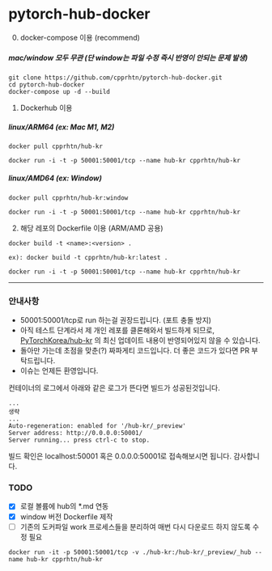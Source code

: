 # pytorch-hub-docker

0. docker-compose 이용 (recommend)
##### mac/window 모두 무관 (단 window는 파일 수정 즉시 반영이 안되는 문제 발생)
```
git clone https://github.com/cpprhtn/pytorch-hub-docker.git
cd pytorch-hub-docker
docker-compose up -d --build
```

1. Dockerhub 이용
##### linux/ARM64 (ex: Mac M1, M2)
```
docker pull cpprhtn/hub-kr

docker run -i -t -p 50001:50001/tcp --name hub-kr cpprhtn/hub-kr
```

##### linux/AMD64 (ex: Window)
```
docker pull cpprhtn/hub-kr:window

docker run -i -t -p 50001:50001/tcp --name hub-kr cpprhtn/hub-kr
```

2. 해당 레포의 Dockerfile 이용 (ARM/AMD 공용)
```
docker build -t <name>:<version> .

ex): docker build -t cpprhtn/hub-kr:latest .

docker run -i -t -p 50001:50001/tcp --name hub-kr cpprhtn/hub-kr
```
--- 
### 안내사항
- 50001:50001/tcp로 run 하는걸 권장드립니다. (포트 충돌 방지)
- 아직 테스트 단계라서 제 개인 레포를 클론해와서 빌드하게 되므로, [PyTorchKorea/hub-kr](https://github.com/PyTorchKorea/hub-kr) 의 최신 업데이트 내용이 반영되어있지 않을 수 있습니다.
- 돌아만 가는데 초점을 맞춘(?) 짜파게티 코드입니다. 더 좋은 코드가 있다면 PR 부탁드립니다.
- 이슈는 언제든 환영입니다.

컨테이너의 로그에서 아래와 같은 로그가 뜬다면 빌드가 성공된것입니다.
```
...
생략
...
Auto-regeneration: enabled for '/hub-kr/_preview'
Server address: http://0.0.0.0:50001/
Server running... press ctrl-c to stop.
```

빌드 확인은 localhost:50001 혹은 0.0.0.0:50001로 접속해보시면 됩니다.
감사합니다.

### TODO
- [x] 로컬 볼륨에 hub의 *.md 연동
- [x] window 버전 Dockerfile 제작
- [ ] 기존의 도커파일 work 프로세스들을 분리하여 매번 다시 다운로드 하지 않도록 수정 필요

```
docker run -it -p 50001:50001/tcp -v ./hub-kr:/hub-kr/_preview/_hub --name hub-kr cpprhtn/hub-kr
```
